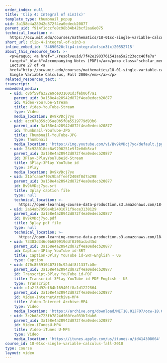 ```yaml
---
order_index: null
title: 'Clip 4: Integral of sin3(x)'
template_type: thumbnail_popup
uid: 3a158e4a28942d872f4ea0edecb20877
parent_uid: f914f1dccfe8c98b34b42bcf2aa6e075
technical_location: >-
  https://ocw.mit.edu/courses/mathematics/18-01sc-single-variable-calculus-fall-2010/unit-4-techniques-of-integration/part-a-trigonometric-powers-trigonometric-substitution-and-completing-the-square/session-68-integral-of-sin-n-x-cos-m-x-odd-exponents/clip-4-integral-of-sin3-x
short_url: clip-4-integral-of-sin3-x
inline_embed_id: '34690620clip4:integralofsin3(x)20552715'
about_this_resource_text: >-
  <p>&raquo; <a href="./resolveuid/7f42e1903761541aa5a2c23ecc46fe7a"
  target="_blank">Accompanying Notes (PDF)</a></p><p class="scholar_medsm">From
  Lecture 27 of <a
  href="http://ocw.mit.edu/courses/mathematics/18-01-single-variable-calculus-fall-2006/video-lectures/"><em>18.01
  Single Variable Calculus, Fall 2006</em></a></p>
related_resources_text: ''
transcript: ''
embedded_media:
  - uid: c8bf59fa322e9ce031601d3feb06f7a1
    parent_uid: 3a158e4a28942d872f4ea0edecb20877
    id: Video-YouTube-Stream
    title: Video-YouTube-Stream
    type: Video
    media_location: Bv9kVDcj7yo
  - uid: acc07a359c05ae0b5f0a5519779d93b6
    parent_uid: 3a158e4a28942d872f4ea0edecb20877
    id: Thumbnail-YouTube-JPG
    title: Thumbnail-YouTube-JPG
    type: Thumbnail
    media_location: 'https://img.youtube.com/vi/Bv9kVDcj7yo/default.jpg'
  - uid: 23c928018ec8a9290251e9f2e0db5caf
    parent_uid: 3a158e4a28942d872f4ea0edecb20877
    id: 3Play-3PlayYouTubeid-Stream
    title: 3Play-3Play YouTube id
    type: 3Play
    media_location: Bv9kVDcj7yo
  - uid: 21bfcaae7f0c9baffeef2408f0d7a298
    parent_uid: 3a158e4a28942d872f4ea0edecb20877
    id: Bv9kVDcj7yo.srt
    title: 3play caption file
    type: null
    technical_location: >-
      https://open-learning-course-data-production.s3.amazonaws.com/18-01sc-single-variable-calculus-fall-2010/fa24f884242d381d74d3b02dbd850927_Bv9kVDcj7yo.srt
  - uid: 2a64ab7950e4b2401071f9ece3138129
    parent_uid: 3a158e4a28942d872f4ea0edecb20877
    id: Bv9kVDcj7yo.pdf
    title: 3play pdf file
    type: null
    technical_location: >-
      https://open-learning-course-data-production.s3.amazonaws.com/18-01sc-single-variable-calculus-fall-2010/7f73070b5aa56d3ef85596d52091e981_Bv9kVDcj7yo.pdf
  - uid: 73383d346d0b689919ddf0395acbd45d
    parent_uid: 3a158e4a28942d872f4ea0edecb20877
    id: Caption-3Play YouTube id-SRT
    title: Caption-3Play YouTube id-SRT-English - US
    type: Caption
  - uid: 470c8559104073f0c92ddf8f1337cb8e
    parent_uid: 3a158e4a28942d872f4ea0edecb20877
    id: Transcript-3Play YouTube id-PDF
    title: Transcript-3Play YouTube id-PDF-English - US
    type: Transcript
  - uid: c1a2f3d92ef84b169401f8a1d1222864
    parent_uid: 3a158e4a28942d872f4ea0edecb20877
    id: Video-InternetArchive-MP4
    title: Video-Internet Archive-MP4
    type: Video
    media_location: 'https://archive.org/download/MIT18.01JF07/ocw-18.01-f07-lec27_300k.mp4'
  - uid: 3c2bd8c723fb7824df60fea033b7dab6
    parent_uid: 3a158e4a28942d872f4ea0edecb20877
    id: Video-iTunesU-MP4
    title: Video-iTunes U-MP4
    type: Video
    media_location: 'https://itunes.apple.com/us/itunes-u/id414308064'
course_id: 18-01sc-single-variable-calculus-fall-2010
type: course
layout: video
---
```

